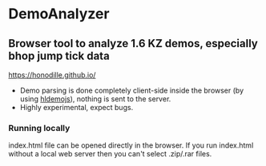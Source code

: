 # DemoAnalyzer
## Browser tool to analyze 1.6 KZ demos, especially bhop jump tick data
https://honodille.github.io/

* Demo parsing is done completely client-side inside the browser (by using [hldemojs](https://github.com/Matherunner/hldemojs/)), nothing is sent to the server.
* Highly experimental, expect bugs.


### Running locally
index.html file can be opened directly in the browser. If you run index.html without a local web server then you can't select .zip/.rar files.
